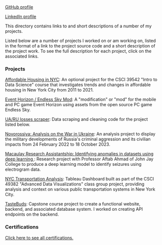 [GitHub profile](https://github.com/JasonWu00)

[LinkedIn profile](https://www.linkedin.com/in/jasonwu00/)

This directory contains links to and short descriptions of a number of my projects.

Listed below are a number of projects I worked on or am working on, listed in the format of a link to the project source code and a short description of the project work. To see the full description for each project, click on the associated links.

### Projects

[Affordable Housing in NYC](https://jasonwu00.github.io/39542-research-project/): An optional project for the CSCI 39542 "Intro to Data Science" course that investigates trends and changes in affordable housing in New York City from 2011 to 2021.

[Event Horizon / Endless Sky Mod](https://jasonwu00.github.io/Event-Horizon-ES-Mod/): A "modification" or "mod" for the mobile and PC game Event Horizon using assets from the open source PC game Endless Sky.

[UA/RU losses scraper](https://github.com/JasonWu00/ua-ru-losses-scraper): Data scraping and cleaning code for the project listed below.

[Novorossiya: Analysis on the War in Ukraine](https://github.com/JasonWu00/ua-ru-vehicle-losses/): An analysis project to display the military developments of Russia's criminal aggression and its civilian impacts from 24 February 2022 to 18 October 2023.

[Macaulay Research Assistantship: Identifying anomalies in datasets using deep learning ](https://github.com/JasonWu00/macaulay-anomaly-research): Research project with Professor Aftab Ahmad of John Jay College to produce a deep learning model to identify seizures using electrogram data.

[NYC Transportation Analysis](https://public.tableau.com/app/profile/rida.sohail/viz/NYCTransportationAnalysis/TEAM): Tableau Dashboard built as part of the CSCI 49382 "Advanced Data Visualizations" class group project, providing analysis and context on various public transportation systems in New York City.

[TasteBuds](https://github.com/csci-499-sp24/TasteBuds): Capstone course project to create a functional website, backend, and associated database system. I worked on creating API endpoints on the backend.

### Certifications

[Click here to see all certifications.](https://github.com/JasonWu00/jasonwu00.github.io/tree/main/certifications)
